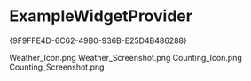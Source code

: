 # ExampleWidgetProvider

{9F9FFE4D-6C62-49B0-936B-E25D4B486288}


Weather_Icon.png
Weather_Screenshot.png
Counting_Icon.png
Counting_Screenshot.png